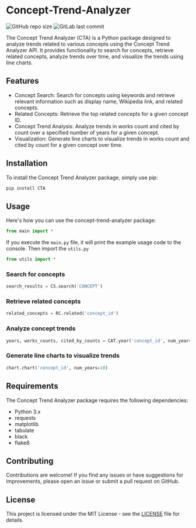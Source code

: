 # Concept-Trend-Analyzer

![GitHub repo size](https://img.shields.io/github/repo-size/captainKHSH/Concept-Trend-Analyzer)
![GitLab last commit](https://img.shields.io/gitlab/last-commit/captainKHSH/Concept-Trend-Analyzer)

The Concept Trend Analyzer (CTA) is a Python package designed to analyze trends related to various concepts using the Concept Trend Analyzer API. It provides functionality to search for concepts, retrieve related concepts, analyze trends over time, and visualize the trends using line charts.

## Features

- Concept Search: Search for concepts using keywords and retrieve relevant information such as display name, Wikipedia link, and related concepts.
- Related Concepts: Retrieve the top related concepts for a given concept ID.
- Concept Trend Analysis: Analyze trends in works count and cited by count over a specified number of years for a given concept.
- Visualization: Generate line charts to visualize trends in works count and cited by count for a given concept over time.

## Installation

To install the Concept Trend Analyzer package, simply use pip:
```bash
pip install CTA
```

## Usage

Here's how you can use the concept-trend-analyzer package:
```python
from main import *
```

If you execute the `main.py` file, it will print the example usage code to the console. Then import the `utils.py`

```python
from utils import *
```

### Search for concepts
```python
search_results = CS.search('CONCEPT')
```
### Retrieve related concepts
```python
related_concepts = RC.related('concept_id')
```
### Analyze concept trends
```python
years, works_counts, cited_by_counts = CAT.year('concept_id', num_years=10)
```
### Generate line charts to visualize trends
```python
chart.chart('concept_id', num_years=10)
```

## Requirements

The Concept Trend Analyzer package requires the following dependencies:

- Python 3.x
- requests
- matplotlib
- tabulate
- black
- flake8

## Contributing
Contributions are welcome! If you find any issues or have suggestions for improvements, please open an issue or submit a pull request on GitHub.

## License
This project is licensed under the MIT License - see the [LICENSE](https://github.com/captainKHSH/Concept-Trend-Analyzer/blob/main/LICENSE) file for details.

